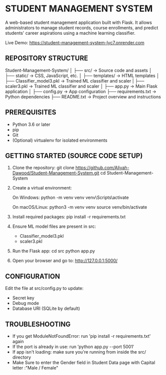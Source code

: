 STUDENT MANAGEMENT SYSTEM
=========================

A web-based student management application built with Flask. It allows administrators to manage student records, course enrollments, and predict students' career aspirations using a machine learning classifier.

Live Demo:
https://student-management-system-lyc7.onrender.com


REPOSITORY STRUCTURE
---------------------
Student-Management-System/
│
├── src/                        → Source code and assets
│   ├── static/                 → CSS, JavaScript, etc.
│   ├── templates/              → HTML templates
│   ├── Classifier_model3.pkl   → Trained ML classifier and scaler
|   ├── scaler3.pkl             → Trained ML classifier and scaler
│   ├── app.py                  → Main Flask application
│   ├── config.py               → App configuration
├── requirements.txt            → Python dependencies
├── README.txt                  → Project overview and instructions


PREREQUISITES
-------------
- Python 3.6 or later
- pip
- Git
- (Optional) virtualenv for isolated environments


GETTING STARTED (SOURCE CODE SETUP)
-----------------------------------

1. Clone the repository:
   git clone https://github.com/Aliyah-Dawood/Student-Management-System.git
   cd Student-Management-System

2. Create a virtual environment:

   On Windows:
   python -m venv venv
   venv\Scripts\activate

   On macOS/Linux:
   python3 -m venv venv
   source venv/bin/activate

3. Install required packages:
   pip install -r requirements.txt

4. Ensure ML model files are present in src:
   - Classifier_model3.pkl
   - scaler3.pkl

5. Run the Flask app:
   cd src
   python app.py

6. Open your browser and go to:
   http://127.0.0.1:5000/

CONFIGURATION
-------------
Edit the file at src/config.py to update:
- Secret key
- Debug mode
- Database URI (SQLite by default)


TROUBLESHOOTING
---------------
- If you get ModuleNotFoundError: run 'pip install -r requirements.txt' again
- If the port is already in use: run 'python app.py --port 5001'
- If app isn't loading: make sure you're running from inside the src/ directory
- Make Sure to enter the Gender field in Student Data page with Capital letter :"Male / Female"
